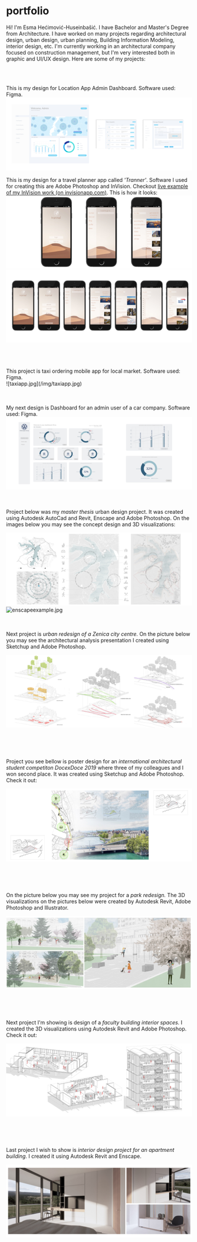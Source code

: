 # portfolio

Hi! I'm Esma Hećimović-Huseinbašić. I have Bachelor and Master's Degree from Architecture. I have worked on many projects regarding architectural design, urban design, urban planning, Building Information Modeling, interior design, etc. I'm currently working in an architectural company focused on construction management, but I'm very interested both in graphic and UI/UX design. Here are some of my projects: 

 <br>
 <br>

This is my design for Location App Admin Dashboard. Software used: Figma.
![dashboard1.jpg](/img/dashboard1.jpg) 


This is my design for a travel planner app called *'Tranner'*. Software I used for creating this are Adobe Photoshop and InVision.  Checkout [live example of my InVision work (on invisionapp.com)](https://esmaheimovihuseinbai762888.invisionapp.com/overview/Trannel-ck5k66a3t0xbd01c06e0x8l29/screens?v=YsWUxV1ZUe8gma5fe9gQVA%3D%3D&linkshare=urlcopied). This is how it looks:
<br>
![mobileapp1.jpg](/img/mobileapp1.jpg) 
![mobileapp.jpg](/img/mobileapp.jpg) 



 <br>
 <br>
<br>
This project is taxi ordering mobile app for local market. Software used: Figma. <br>
![taxiapp.jpg](/img/taxiapp.jpg)
 <br>
 <br>
<br>

My next design is Dashboard for an admin user of a car company. Software used: Figma.
![dashboard2.jpg](/img/dashboard2.jpg) 
 <br>
 <br>
<br>

Project below was my *master thesis* urban design project. It was created using Autodesk AutoCad and Revit, Enscape and Adobe Photoshop. On the images below you may see the concept design and 3D visualizations:

![psexample3.jpg](/img/psexample3.jpg) 
![enscapeexample.jpg](/img/enscapeexample.jpg) 
 <br>
 <br>
<br>

Next project is *urban redesign of a Zenica city centre.* On the picture below you may see the architectural analysis presentation I created using Sketchup and Adobe Photoshop.  

![psexample.jpg](/img/psexample.jpg) 

 <br>
 <br>
 <br>
  
Project you see bellow is poster design for an *international architectural student competiton DocexDoce 2019* where three of my colleagues and I won second place. It was created using Sketchup and Adobe Photoshop. Check it out: 

![psexample2.jpg](/img/psexample2.jpg) 

 <br>
 <br>
<br>

On the picture below you may see my project for a *park redesign.* The 3D visualizations on the pictures below were created by Autodesk Revit, Adobe Photoshop and Illustrator. 

![aiexample.jpg](/img/aiexample.jpg) 

 <br>
 <br>
 <br>
 
Next project I'm showing is design of a *faculty building interior spaces.* I created the 3D visualizations using Autodesk Revit and Adobe Photoshop. Check it out: 

![revitexample.jpg](/img/revitexample.jpg) 

 <br>
 <br>
 <br>

Last project I wish to show is *interior design project for an apartment building*. I created it using Autodesk Revit and Enscape. 

![interiorexample.jpg](/img/interiorexample.jpg) 



